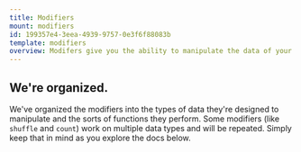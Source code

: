```yaml
---
title: Modifiers
mount: modifiers
id: 199357e4-3eea-4939-9757-0e3f6f88083b
template: modifiers
overview: Modifers give you the ability to manipulate the data of your variables on the fly. They can manipulate strings, filter arrays and lists, help you compare things, do basic math, simplify your markup, and even help you debug.
---
```

## We're organized.

We've organized the modifiers into the types of data they're designed to manipulate and the sorts of functions they perform. Some modifiers (like `shuffle` and `count`) work on multiple data types and will be repeated. Simply keep that in mind as you explore the docs below.
